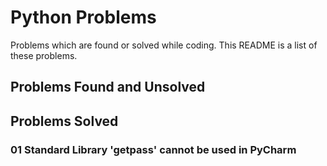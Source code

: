 # Python Problems
Problems which are found or solved while coding.
This README is a list of these problems.



## Problems Found and Unsolved



## Problems Solved

### 01 Standard Library 'getpass' cannot be used in PyCharm
